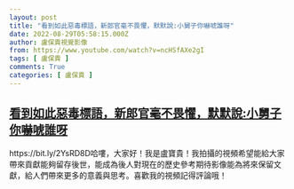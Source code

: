 ```yaml
---
layout: post
title: "看到如此惡毒標語，新郎官毫不畏懼，默默說:小舅子你嚇唬誰呀"
date: 2022-08-29T05:58:15.000Z
author: 盧保貴視覺影像
from: https://www.youtube.com/watch?v=ncHSfAXe2gI
tags: [ 盧保貴 ]
comments: True
categories: [ 盧保貴 ]
---
```

<!--1661752695000-->
[看到如此惡毒標語，新郎官毫不畏懼，默默說:小舅子你嚇唬誰呀](https://www.youtube.com/watch?v=ncHSfAXe2gI)
------

<div>
https://bit.ly/2YsRD8D哈嘍，大家好！我是盧寶貴！我拍攝的視頻希望能給大家帶來貢獻能夠留存後世，能成為後人對現在的歷史參考期待影像能為將來保留文獻，給人們帶來更多的意義與思考。喜歡我的視頻記得評論哦！
</div>

